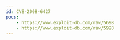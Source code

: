 ```yaml
---
id: CVE-2008-6427
pocs:
    - https://www.exploit-db.com/raw/5698
    - https://www.exploit-db.com/raw/5928
---
```


